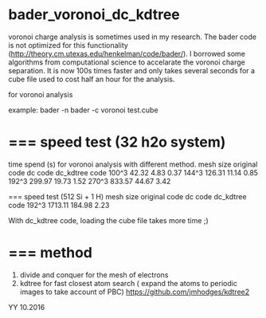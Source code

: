 # bader_voronoi_dc_kdtree

voronoi charge analysis is sometimes used in my research. The bader code is not optimized for this functionality (http://theory.cm.utexas.edu/henkelman/code/bader/).
I borrowed some algorithms from computational science to accelarate the voronoi charge separation. 
It is now 100s times faster and only takes several seconds for a cube file used to cost half an hour for the analysis.

for voronoi analysis

example:
bader -n bader -c voronoi test.cube

===
speed test (32 h2o system)
===
time spend (s) for voronoi analysis with different method.
mesh size  original code dc code     dc_kdtree code
100^3       42.32          4.83         0.37
144^3       126.31         11.14        0.85
192^3       299.97         19.73        1.52
270^3       833.57         44.67        3.42

===
speed test (512 Si + 1 H)
mesh size  original code dc code     dc_kdtree code
192^3       1713.11        184.98       2.23

With dc_kdtree code, loading the cube file takes more time ;)

===
method
===
1. divide and conquer for the mesh of electrons
2. kdtree for fast closest atom search ( expand the atoms to periodic images to take account of PBC)
   https://github.com/jmhodges/kdtree2

YY
10.2016
